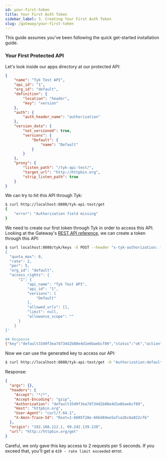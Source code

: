 ```yaml
---
id: your-first-token
title: Your First Auth Token
sidebar_label: 3. Creating Your First Auth Token
slug: /gateway/your-first-token
---
```


This guide assumes you've been following the quick get-started installation guide.

### Your First Protected API

Let's look inside our apps directory at our protected API:

```json title="apps/protected-api.json"
{
    "name": "Tyk Test API",
    "api_id": "1",
    "org_id": "default",
    "definition": {
        "location": "header",
        "key": "version"
    },
    "auth": {
        "auth_header_name": "authorization"
    },
    "version_data": {
        "not_versioned": true,
        "versions": {
            "Default": {
                "name": "Default"
            }
        }
    },
    "proxy": {
        "listen_path": "/tyk-api-test/",
        "target_url": "http://httpbin.org",
        "strip_listen_path": true
    }
}
```

We can try to hit this API through Tyk:

```bash
$ curl http://localhost:8080/tyk-api-test/get
{
    "error": "Authorization field missing"
}
```

We need to create our first token through Tyk in order to access this API.
Looking at the Gateway's [REST API reference](https://site-dev.tykbeta.com/docs/tyk-gateway-api/), we can create a token through this API:
```bash
$ curl localhost:8080/tyk/keys -X POST --header "x-tyk-authorization: foo" -d '
{
  "quota_max": 0,
  "rate": 2,
  "per": 5,
  "org_id": "default",
  "access_rights": {
      "1": {
          "api_name": "Tyk Test API",
          "api_id": "1",
          "versions": [
              "Default"
          ],
          "allowed_urls": [],
          "limit": null,
          "allowance_scope": ""
      }
    }
}'

## Response
{"key":"default3349f3ea7d734d2b88e4d1e6baebcf89","status":"ok","action":"added","key_hash":"8bcf94d4"}
```

Now we can use the generated key to access our API:

```bash
$ curl http://localhost:8080/tyk-api-test/get -H "Authorization:default3349f3ea7d734d2b88e4d1e6baebcf89"
```
Response:
```json
{
  "args": {}, 
  "headers": {
    "Accept": "*/*", 
    "Accept-Encoding": "gzip", 
    "Authorization": "default3349f3ea7d734d2b88e4d1e6baebcf89", 
    "Host": "httpbin.org", 
    "User-Agent": "curl/7.64.1", 
    "X-Amzn-Trace-Id": "Root=1-6005f28e-666d69ee5afca26c6a022cfb"
  }, 
  "origin": "192.168.112.1, 99.242.139.220", 
  "url": "http://httpbin.org/get"
}
```

Careful, we only gave this key access to 2 requests per 5 seconds.  If you exceed that, you'll get a `429 - rate limit exceeded` error.

